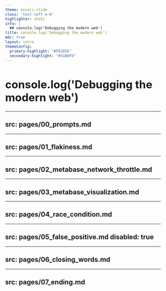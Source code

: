 ```yaml
---
theme: excali-slide
class: 'text-left m-0'
highlighter: shiki
info: |
  ## console.log('Debugging the modern web')
title: console.log('Debugging the modern web')
mdc: true
layout: intro
themeConfig:
  primary-highlight: "#F02D5E"
  secondary-highlight: "#41B0F6"
---
```


# console.log('Debugging the modern web')

<style>
  h1 {
    font-size: 2.5em !important;
  }
</style>
<!--
- I teach developers about testing and testers about web development
- this is a family-friendly presentation
- I work at dev relations for company called replay where we build time travelling browser
- before we start, I want to do a short poll, but I’ll do it a littlebit differently
-->

---
src: pages/00_prompts.md
---

---
src: pages/01_flakiness.md
---

---
src: pages/02_metabase_network_throttle.md
---

---
src: pages/03_metabase_visualization.md
---

---
src: pages/04_race_condition.md
---

---
src: pages/05_false_positive.md
disabled: true
---

---
src: pages/06_closing_words.md
---

---
src: pages/07_ending.md
---
